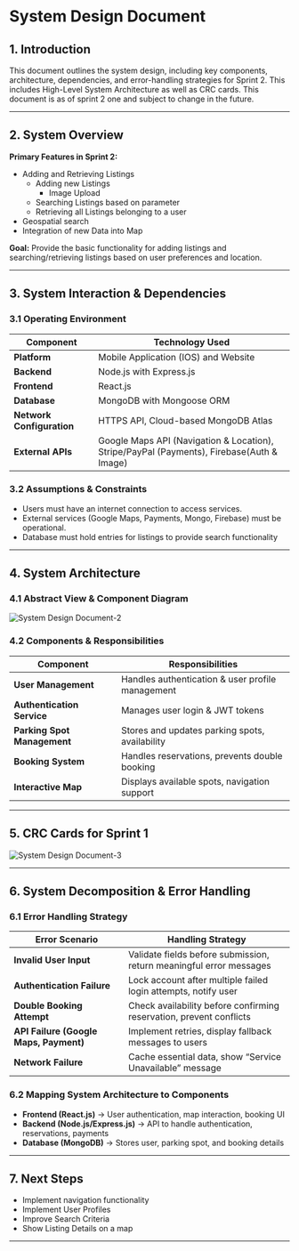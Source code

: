 # **System Design Document**

## **1. Introduction**

This document outlines the system design, including key components, architecture, dependencies, 
and error-handling strategies for Sprint 2. This includes High-Level System Architecture as well 
as CRC cards. This document is as of sprint 2 one and subject to change in the future.

---

## **2. System Overview**

**Primary Features in Sprint 2:**
  - Adding and Retrieving Listings
    - Adding new Listings
      - Image Upload
    - Searching Listings based on parameter
    - Retrieving all Listings belonging to a user
  - Geospatial search
  - Integration of new Data into Map
    
**Goal:** Provide the basic functionality for adding listings and searching/retrieving listings 
based on user preferences and location.

---

## **3. System Interaction & Dependencies**

### **3.1 Operating Environment**

| Component                 | Technology Used                                                                           |
| ------------------------- |-------------------------------------------------------------------------------------------|
| **Platform**              | Mobile Application (IOS) and Website                                                      |
| **Backend**               | Node.js with Express.js                                                                   |
| **Frontend**              | React.js                                                                                  |
| **Database**              | MongoDB with Mongoose ORM                                                                 |
| **Network Configuration** | HTTPS API, Cloud-based MongoDB Atlas                                                      |
| **External APIs**         | Google Maps API (Navigation & Location), Stripe/PayPal (Payments), Firebase(Auth & Image) |

### **3.2 Assumptions & Constraints**

- Users must have an internet connection to access services.
- External services (Google Maps, Payments, Mongo, Firebase) must be operational.
- Database must hold entries for listings to provide search functionality

---

## **4. System Architecture**

### **4.1 Abstract View & Component Diagram**

![System Design Document-2](https://github.com/user-attachments/assets/5dce640f-2461-46b9-9f55-6438f5ef2679)

### **4.2 Components & Responsibilities**

| Component                   | Responsibilities                                 |
| --------------------------- | ------------------------------------------------ |
| **User Management**         | Handles authentication & user profile management |
| **Authentication Service**  | Manages user login & JWT tokens                  |
| **Parking Spot Management** | Stores and updates parking spots, availability   |
| **Booking System**          | Handles reservations, prevents double booking    |
| **Interactive Map**         | Displays available spots, navigation support     |

---

## **5. CRC Cards for Sprint 1**

![System Design Document-3](https://github.com/user-attachments/assets/b4c2504a-9869-47bb-bcb5-088f8f93b093)

---

## **6. System Decomposition & Error Handling**

### **6.1 Error Handling Strategy**

| Error Scenario                         | Handling Strategy                                                   |
| -------------------------------------- | ------------------------------------------------------------------- |
| **Invalid User Input**                 | Validate fields before submission, return meaningful error messages |
| **Authentication Failure**             | Lock account after multiple failed login attempts, notify user      |
| **Double Booking Attempt**             | Check availability before confirming reservation, prevent conflicts |
| **API Failure (Google Maps, Payment)** | Implement retries, display fallback messages to users               |
| **Network Failure**                    | Cache essential data, show “Service Unavailable” message            |

### **6.2 Mapping System Architecture to Components**

- **Frontend (React.js)** → User authentication, map interaction, booking UI
- **Backend (Node.js/Express.js)** → API to handle authentication, reservations, payments
- **Database (MongoDB)** → Stores user, parking spot, and booking details

---

## **7. Next Steps**

- Implement navigation functionality
- Implement User Profiles
- Improve Search Criteria 
- Show Listing Details on a map

---

